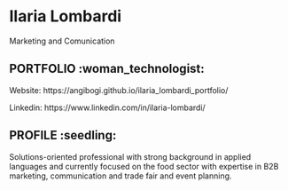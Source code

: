 <h1> Ilaria Lombardi </h1>
<p> Marketing and Comunication </p>

<h2> PORTFOLIO :woman_technologist:  </h2>
<p> Website: https://angibogi.github.io/ilaria_lombardi_portfolio/ </p>
<p> Linkedin: https://www.linkedin.com/in/ilaria-lombardi/ </p>

<h2> PROFILE :seedling: </h2>
<p> Solutions-oriented professional with strong background in applied languages and currently focused on the food sector with expertise in B2B marketing, communication and trade fair and event planning.  </p>

